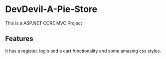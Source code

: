 # DevDevil-A-Pie-Store

This is a ASP.NET CORE MVC Project
## Features 

It has a register, login and a cart functionality and some amazing css styles. 
